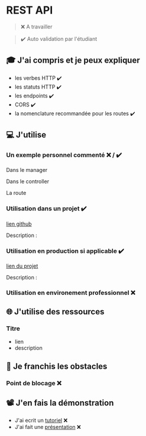 # REST API

> ❌ A travailler

> ✔️ Auto validation par l'étudiant

## 🎓 J'ai compris et je peux expliquer

- les verbes HTTP ✔️
- les statuts HTTP ✔️
- les endpoints ✔️
- CORS ✔️
- la nomenclature recommandée pour les routes ✔️

## 💻 J'utilise

### Un exemple personnel commenté ❌ / ✔️

Dans le manager

  <!-- async readByEmail(email) {
    const [rows] = await this.database.query(
      `select * from ${this.table} where email = ?`,
      [email]
    );

    return rows[0];
  } -->

Dans le controller

<!-- const readByEmailAndPassToNext = async (req, res, next) => {
  try {
    const user = await tables.user.readByEmail(req.body.email);

    if (user == null) {
      res.sendStatus(401);
    } else {
      req.user = user;
      next();
    }
  } catch (err) {
    next(err);
  }
}; -->

La route

<!-- router.post(
  "/users/login",
  userControllers.readByEmailAndPassToNext,
  verifyPassword
); -->

### Utilisation dans un projet ✔️

[lien github](https://github.com/WildCodeSchool/2023-09-JS-Toulouse-666-Street-Art-Hunter)

Description :

### Utilisation en production si applicable ✔️

[lien du projet](https://street-art-hunter.toulouse-1.wilders.dev/)

Description :

### Utilisation en environement professionnel ❌

## 🌐 J'utilise des ressources

### Titre

- lien
- description

## 🚧 Je franchis les obstacles

### Point de blocage ❌

## 📽️ J'en fais la démonstration

- J'ai ecrit un [tutoriel](...) ❌
- J'ai fait une [présentation](...) ❌
